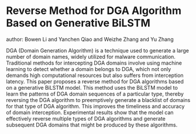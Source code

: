 # Reverse Method for DGA Algorithm Based on Generative BiLSTM

author: Bowen Li and
Yanchen Qiao and
Weizhe Zhang and
Yu Zhang

DGA (Domain Generation Algorithm) is a technique used to generate a large number of domain names, widely utilized for malware communication. Traditional methods for intercepting DGA domains involve using machine learning to detect whether a domain belongs to DGA, which not only demands high computational resources but also suffers from interception latency. This paper proposes a reverse  method for DGA algorithms based on a generative BiLSTM model. This method uses the BiLSTM model to learn the patterns of DGA domain sequences of a particular type, thereby reversing the DGA algorithm to preemptively generate a blacklist of domains for that type of DGA algorithm. This improves the timeliness and accuracy of domain interception. Experimental results show that the model can effectively reverse multiple types of DGA algorithms and generate subsequent DGA domains that might be produced by these algorithms.
